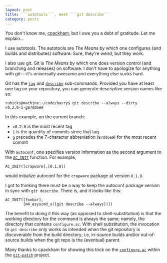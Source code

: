 ```yaml
---
layout: post
title: ```autotools```, meet ```git describe```
category: posts
---
```


You don't know me, [cpackham][cpackham], but I owe you a debt of gratitude. Let
me explain...

I use autotools. The autotools are *The Means* by which one configures (and
builds and distributes) software. Sure, they're weird, but they work.

I also use git. Git is *The Means* by which one does version control (and
branching and releases) on software. I don't have to apologize for anything with
git---it's universally awesome and everything else sucks hard.

Git has the [```tag```][git-tag] and [```describe```][git-describe]
sub-commands. Provided you have at least one tag on your repository, you can
generate descriptive version names like so:

    rubicks@machine:~/code/barry$ git describe --always --dirty
    v0.2.0-1-g87dd6e9

In this example, on the current branch:

* ```v0.2.0``` is the most recent tag
* ```1``` is the quantity of commits since that tag
* ```g``` precedes the 7-character abbreviation (```87dd6e9```) for the most
recent commit

With ```autoconf```, one specifies version information as the second argument to
the [```AC_INIT```][ac-init] function. For example,

    AC_INIT([crapware],[0.1.0])

would initialize autoconf for the ```crapware``` package at version ```0.1.0```.

I got to thinking there must be a way to keep the autoconf package version in
sync with ```git describe```. There is, and it looks like this:

    AC_INIT([foobar],
            [m4_esyscmd_s([git describe --always])])

The benefit to doing it this way (as opposed to shell-substitution) is that the
working directory for the command is always the same; namely, the directory that
contains ```configure.ac```. With shell substitution, the invocation to ```git
describe``` only works as intended when the git repository is discoverable from
the build directory; i.e, in-source builds and/or out-of-source builds when the
git repo is the (eventual) parent.

Many thanks to cpackham for showing this trick on the
[```configure.ac```][configure-ac] within the [```git-patch```][git-patch]
project.



[cpackham]: https://github.com/cpackham
[git-patch]: https://github.com/cpackham/git-patch
[configure-ac]: https://github.com/cpackham/git-patch/blob/master/configure.ac
[git-tag]: https://www.kernel.org/pub/software/scm/git/docs/git-tag.html
[git-describe]: https://www.kernel.org/pub/software/scm/git/docs/git-describe.html
[ac-init]: https://www.gnu.org/software/autoconf/manual/autoconf.html#Initializing-configure
